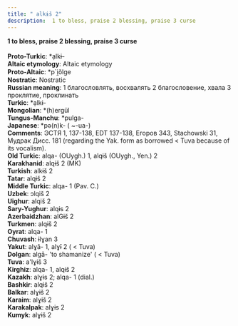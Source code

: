 ```yaml
---
title: " alkɨš 2"
description:  1 to bless, praise 2 blessing, praise 3 curse
---
```

<p data-pagefind-weight="0.5">
<strong> 1 to bless, praise 2 blessing, praise 3 curse</strong><br><br>
<strong>Proto-Turkic</strong>:  *ạlkɨ-<br>
<strong>Altaic etymology</strong>:  Altaic etymology<br>
<strong> Proto-Altaic</strong>:  *p`i̯ŏlge<br>
<strong>Nostratic</strong>:  Nostratic<br>
<strong>Russian meaning</strong>:  1 благословлять, восхвалять 2 благословение, хвала 3 проклятие, проклинать<br>
<strong>Turkic</strong>:  *ạlkɨ-<br>
<strong>Mongolian</strong>:  *(h)ergül<br>
<strong>Tungus-Manchu</strong>:  *pulga-<br>
<strong>Japanese</strong>:  *pǝ(n)k- ( ~-ua-)<br>
<strong>Comments</strong>:  ЭСТЯ 1, 137-138, EDT 137-138, Егоров 343, Stachowski 31, Мудрак Дисс. 181 (regarding the Yak. form as borrowed < Tuva because of its vocalism).<br>
<strong>Old Turkic</strong>:  alqa- (OUygh.) 1, alqɨš (OUygh., Yen.) 2<br>
<strong>Karakhanid</strong>:  alqɨš 2 (MK)<br>
<strong>Turkish</strong>:  alkɨš 2<br>
<strong>Tatar</strong>:  alqɨš 2<br>
<strong>Middle Turkic</strong>:  alqa- 1 (Pav. C.)<br>
<strong>Uzbek</strong>:  ɔlqiš 2<br>
<strong>Uighur</strong>:  alqiš 2<br>
<strong>Sary-Yughur</strong>:  alqɨs 2<br>
<strong>Azerbaidzhan</strong>:  alGɨš 2<br>
<strong>Turkmen</strong>:  alqɨš 2<br>
<strong>Oyrat</strong>:  alqa- 1<br>
<strong>Chuvash</strong>:  ɨlɣan 3<br>
<strong>Yakut</strong>:  alɣā- 1, alɣɨ̄ 2 ( < Tuva)<br>
<strong>Dolgan</strong>:  algā- 'to shamanize' ( < Tuva)<br>
<strong>Tuva</strong>:  a'lɣɨš 3<br>
<strong>Kirghiz</strong>:  alqa- 1, alqɨš 2<br>
<strong>Kazakh</strong>:  alɣɨs 2; alqa- 1 (dial.)<br>
<strong>Bashkir</strong>:  alqɨš 2<br>
<strong>Balkar</strong>:  alɣɨš 2<br>
<strong>Karaim</strong>:  alɣɨš 2<br>
<strong>Karakalpak</strong>:  alɣɨs 2<br>
<strong>Kumyk</strong>:  alɣɨš 2<br>

</p>
